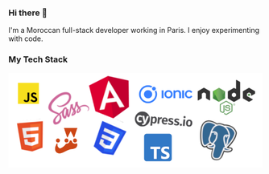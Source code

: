 ### Hi there 👋

I'm a Moroccan full-stack developer working in Paris. I enjoy experimenting with code.

### My Tech Stack

![Tech Stack](tech-stack.png)

